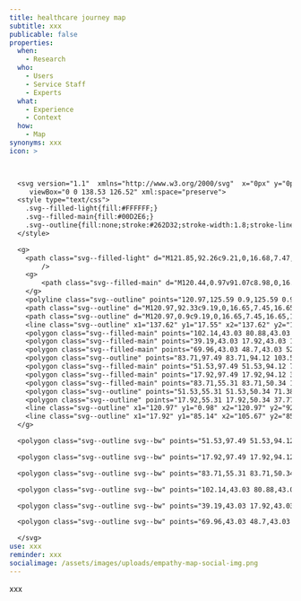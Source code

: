 ```yaml
---
title: healthcare journey map
subtitle: xxx
publicable: false
properties:
  when:
    - Research
  who:
    - Users
    - Service Staff
    - Experts
  what:
    - Experience
    - Context
  how:
    - Map
synonyms: xxx
icon: >
  


  <svg version="1.1"  xmlns="http://www.w3.org/2000/svg"  x="0px" y="0px"
  	 viewBox="0 0 138.53 126.52" xml:space="preserve">
  <style type="text/css">
  	.svg--filled-light{fill:#FFFFFF;}
  	.svg--filled-main{fill:#00D2E6;}
  	.svg--outline{fill:none;stroke:#262D32;stroke-width:1.8;stroke-linecap:round;stroke-linejoin:round;stroke-miterlimit:10;}
  </style>

  <g>
  	<path class="svg--filled-light" d="M121.85,92.26c9.21,0,16.68,7.47,16.68,16.68s-7.47,16.68-16.68,16.68v-0.04h-16.46H87.81H1.53V17.32h127.81"
  		/>
  	<g>
  		<path class="svg--filled-main" d="M120.44,0.97v91.07c8.98,0,16.55,7.93,16.55,16.9l-0.3-91.79c0-8.98-7.28-16.25-16.25-16.25"/>
  	</g>
  	<polyline class="svg--outline" points="120.97,125.59 0.9,125.59 0.9,17.55 120.37,17.55 	"/>
  	<path class="svg--outline" d="M120.97,92.33c9.19,0,16.65,7.45,16.65,16.65s-7.45,16.65-16.65,16.65"/>
  	<path class="svg--outline" d="M120.97,0.9c9.19,0,16.65,7.45,16.65,16.65"/>
  	<line class="svg--outline" x1="137.62" y1="17.55" x2="137.62" y2="108.98"/>
  	<polygon class="svg--filled-main" points="102.14,43.03 80.88,43.03 85.13,37.28 80.88,31.28 102.14,31.28 106.4,37.28 	"/>
  	<polygon class="svg--filled-main" points="39.19,43.03 17.92,43.03 17.92,31.28 39.19,31.28 43.44,37.28 	"/>
  	<polygon class="svg--filled-main" points="69.96,43.03 48.7,43.03 52.95,37.28 48.7,31.28 69.96,31.28 74.22,37.28 	"/>
  	<polygon class="svg--outline" points="83.71,97.49 83.71,94.12 103.56,94.12 103.56,111.62 83.71,111.62 83.71,107.87 	"/>
  	<polygon class="svg--filled-main" points="51.53,97.49 51.53,94.12 71.38,94.12 71.38,111.62 51.53,111.62 51.53,107.87 	"/>
  	<polygon class="svg--filled-main" points="17.92,97.49 17.92,94.12 37.77,94.12 37.77,111.62 17.92,111.62 17.92,107.87 	"/>
  	<polygon class="svg--filled-main" points="83.71,55.31 83.71,50.34 103.56,50.34 103.56,76.12 83.71,76.12 83.71,70.59 	"/>
  	<polygon class="svg--outline" points="51.53,55.31 51.53,50.34 71.38,50.34 71.38,76.12 51.53,76.12 51.53,70.59 	"/>
  	<polygon class="svg--outline" points="17.92,55.31 17.92,50.34 37.77,50.34 37.77,76.12 17.92,76.12 17.92,70.59 	"/>
  	<line class="svg--outline" x1="120.97" y1="0.98" x2="120.97" y2="92.33"/>
  	<line class="svg--outline" x1="17.92" y1="85.14" x2="105.67" y2="85.14"/>
  </g>

  <polygon class="svg--outline svg--bw" points="51.53,97.49 51.53,94.12 71.38,94.12 71.38,111.62 51.53,111.62 51.53,107.87 "/>

  <polygon class="svg--outline svg--bw" points="17.92,97.49 17.92,94.12 37.77,94.12 37.77,111.62 17.92,111.62 17.92,107.87 "/>

  <polygon class="svg--outline svg--bw" points="83.71,55.31 83.71,50.34 103.56,50.34 103.56,76.12 83.71,76.12 83.71,70.59 "/>

  <polygon class="svg--outline svg--bw" points="102.14,43.03 80.88,43.03 85.13,37.28 80.88,31.28 102.14,31.28 106.4,37.28 "/>

  <polygon class="svg--outline svg--bw" points="39.19,43.03 17.92,43.03 17.92,31.28 39.19,31.28 43.44,37.28 "/>

  <polygon class="svg--outline svg--bw" points="69.96,43.03 48.7,43.03 52.95,37.28 48.7,31.28 69.96,31.28 74.22,37.28 "/>

  </svg>
use: xxx
reminder: xxx
socialimage: /assets/images/uploads/empathy-map-social-img.png
---
```

xxx